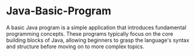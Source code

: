 # Java-Basic-Program
A basic Java program is a simple application that introduces fundamental programming concepts. These programs typically focus on the core building blocks of Java, allowing beginners to grasp the language's syntax and structure before moving on to more complex topics.

